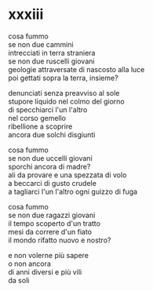 # xxxiii

cosa fummo  
se non due cammini  
intrecciati in terra straniera  
se non due ruscelli giovani  
geologie attraversate di nascosto alla luce  
poi gettati sopra la terra, insieme?

denunciati senza preavviso al sole  
stupore liquido nel colmo del giorno  
di specchiarci l'un l'altro  
nel corso gemello  
ribellione a scoprire  
ancora due solchi disgiunti

cosa fummo  
se non due uccelli giovani  
sporchi ancora di madre?  
ali da provare e una spezzata di volo  
a beccarci di gusto crudele  
a tagliarci l'un l'altro ogni guizzo di fuga

cosa fummo  
se non due ragazzi giovani  
il tempo scoperto d'un tratto  
mesi da correre d'un fiato  
il mondo rifatto nuovo e nostro?

e non volerne più sapere  
o non ancora  
di anni diversi e più vili  
da soli
